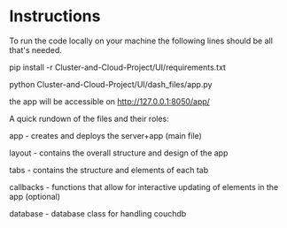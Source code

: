 # Instructions

To run the code locally on your machine the following lines should be all that's needed.

pip install -r Cluster-and-Cloud-Project/UI/requirements.txt

python Cluster-and-Cloud-Project/UI/dash_files/app.py

the app will be accessible on http://127.0.0.1:8050/app/


A quick rundown of the files and their roles:

app - creates and deploys the server+app (main file)

layout - contains the overall structure and design of the app

tabs - contains the structure and elements of each tab

callbacks - functions that allow for interactive updating of elements in the app (optional)

database - database class for handling couchdb
